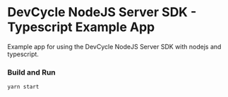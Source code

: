 # DevCycle NodeJS Server SDK - Typescript Example App

Example app for using the DevCycle NodeJS Server SDK with nodejs and typescript.

### Build and Run

```yarn start```
